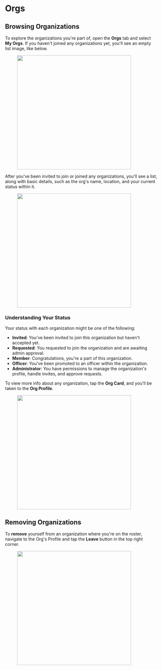 # Orgs

## Browsing Organizations

To explore the organizations you're part of, open the **Orgs** tab and select **My Orgs**. If you haven't joined any organizations yet, you'll see an empty list image, like below.

<figure><img src="../../.gitbook/assets/1.0.0-orgs-empty (1).PNG" alt="" width="375"><figcaption></figcaption></figure>

After you've been invited to join or joined any organizations, you'll see a list, along with basic details, such as the org's name, location, and your current status within it.

<figure><img src="../../.gitbook/assets/1.0.0-orgs-invited.PNG" alt="" width="375"><figcaption></figcaption></figure>

### Understanding Your Status

Your status with each organization might be one of the following:

* **Invited**: You've been invited to join this organization but haven't accepted yet.
* **Requested**: You requested to join the organization and are awaiting admin approval.
* **Member**: Congratulations, you're a part of this organization.
* **Officer**: You've been promoted to an officer within the organization.
* **Administrator**: You have permissions to manage the organization's profile, handle invites, and approve requests.

To view more info about any organization, tap the **Org Card**, and you'll be taken to the **Org Profile**.

<figure><img src="../../.gitbook/assets/1.0.0-orgs-profile.PNG" alt="" width="375"><figcaption></figcaption></figure>

## Removing Organizations

To **remove** yourself from an organization where you're on the roster, navigate to the Org's Profile and tap the **Leave** button in the top right corner.

<figure><img src="../../.gitbook/assets/1.0.0-orgs-leave.PNG" alt="" width="375"><figcaption></figcaption></figure>
